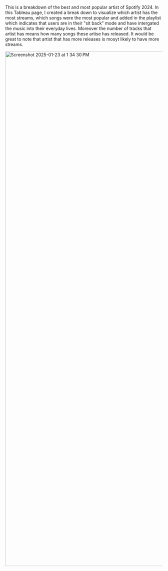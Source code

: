 
This is a breakdown of the best and most popular artist of Spotify 2024. In this Tableau page, I created a break down to visualize which artist has the most streams, which songs were the most popular and added in the playlist which indicates that users are in their "sit back" mode and have intergated the music into their everyday lives. Moreover the number of tracks that artist has means how many songs these artise has released. It would be great to note that artist that has more releases is mosyt likely to have more streams. 


<img width="1647" alt="Screenshot 2025-01-23 at 1 34 30 PM" src="https://github.com/user-attachments/assets/66d9d2e4-bc34-4615-a539-7ae8c1f3cbae"/>
